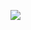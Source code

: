 ![](https://github-readme-stats.vercel.app/api?username=alinamuliak&theme=buefy&hide_border=false&include_all_commits=true&count_private=true)<br/>
